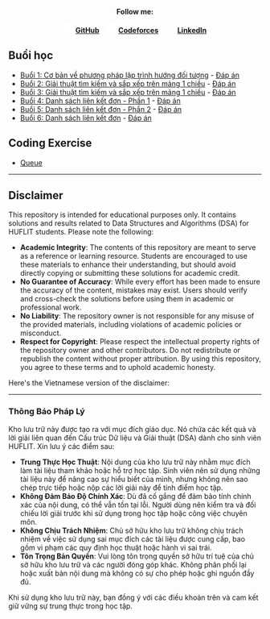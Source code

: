 <div align="center">
  <p><strong>Follow me:</strong></p>
</div>

<div align="center">
  <p>
    <img src="https://github.com/k1enn/Web_Programming/blob/main/Buoi1/Bai01/images/github.png" alt="GitHub Logo" width="20" height="20" />
    <strong><a href="https://github.com/k1enn" target="_blank">GitHub</a></strong>
    <img style="padding-left: 10px;" src="https://github.com/k1enn/Web_Programming/blob/main/Buoi1/Bai01/images/codeforces.png" alt="Codeforces Logo" width="20" height="20" />
    <strong><a href="https://codeforces.com/profile/dinhtrungkien" target="_blank">Codeforces</a></strong>
    <img style="padding-left: 10px;" src="https://github.com/k1enn/Web_Programming/blob/main/Buoi1/Bai01/images/linkedin.png" alt="LinkedIn Logo" width="20" height="20" />
    <strong><a href="https://www.linkedin.com/in/k1enn/" target="_blank">LinkedIn</a></strong>
  </p>
</div>

## Buổi học
- [Buổi 1: Cơ bản về phương pháp lập trình hướng đối tượng](https://github.com/k1enn/DSA/blob/main/Buoi1/buoi1.md) - [Đáp án](https://github.com/k1enn/DSA/tree/main/Buoi1)
- [Buổi 2: Giải thuật tìm kiếm và sắp xếp trên mảng 1 chiều](https://github.com/k1enn/DSA/blob/main/Buoi2/buoi2.md) - [Đáp án](https://github.com/k1enn/DSA/tree/main/Buoi2)
- [Buổi 3: Giải thuật tìm kiếm và sắp xếp trên mảng 1 chiều](https://github.com/k1enn/DSA/blob/main/Buoi3/buoi3.md) - [Đáp án](https://github.com/k1enn/DSA/tree/main/Buoi3)
- [Buổi 4: Danh sách liên kết đơn - Phần 1](https://github.com/k1enn/DSA/blob/main/Buoi4/buoi4.md) - [Đáp án](https://github.com/k1enn/DSA/tree/main/Buoi4)
- [Buổi 5: Danh sách liên kết đơn - Phần 2](https://github.com/k1enn/DSA/blob/main/Buoi5/buoi5.md) - [Đáp án](https://github.com/k1enn/DSA/tree/main/Buoi5)
- [Buổi 6: Danh sách liên kết đơn](https://github.com/k1enn/DSA/blob/main/Buoi6/buoi6.md) - [Đáp án](https://github.com/k1enn/DSA/tree/main/Buoi6)

## Coding Exercise
- [Queue](https://github.com/k1enn/DSA/blob/main/Quiz/Queue/Readme.md)

---

## Disclaimer
This repository is intended for educational purposes only. It contains solutions and results related to Data Structures and Algorithms (DSA) for HUFLIT students. Please note the following:

- **Academic Integrity**: The contents of this repository are meant to serve as a reference or learning resource. Students are encouraged to use these materials to enhance their understanding, but should avoid directly copying or submitting these solutions for academic credit.
- **No Guarantee of Accuracy**: While every effort has been made to ensure the accuracy of the content, mistakes may exist. Users should verify and cross-check the solutions before using them in academic or professional work.
- **No Liability**: The repository owner is not responsible for any misuse of the provided materials, including violations of academic policies or misconduct.
- **Respect for Copyright**: Please respect the intellectual property rights of the repository owner and other contributors. Do not redistribute or republish the content without proper attribution.
By using this repository, you agree to these terms and to uphold academic honesty.

Here's the Vietnamese version of the disclaimer:

---

### Thông Báo Pháp Lý

Kho lưu trữ này được tạo ra với mục đích giáo dục. Nó chứa các kết quả và lời giải liên quan đến Cấu trúc Dữ liệu và Giải thuật (DSA) dành cho sinh viên HUFLIT. Xin lưu ý các điểm sau:

- **Trung Thực Học Thuật**: Nội dung của kho lưu trữ này nhằm mục đích làm tài liệu tham khảo hoặc hỗ trợ học tập. Sinh viên nên sử dụng những tài liệu này để nâng cao sự hiểu biết của mình, nhưng không nên sao chép trực tiếp hoặc nộp các lời giải này để tính điểm học tập.
- **Không Đảm Bảo Độ Chính Xác**: Dù đã cố gắng để đảm bảo tính chính xác của nội dung, có thể vẫn tồn tại lỗi. Người dùng nên kiểm tra và đối chiếu lời giải trước khi sử dụng trong học tập hoặc công việc chuyên môn.
- **Không Chịu Trách Nhiệm**: Chủ sở hữu kho lưu trữ không chịu trách nhiệm về việc sử dụng sai mục đích các tài liệu được cung cấp, bao gồm vi phạm các quy định học thuật hoặc hành vi sai trái.
- **Tôn Trọng Bản Quyền**: Vui lòng tôn trọng quyền sở hữu trí tuệ của chủ sở hữu kho lưu trữ và các người đóng góp khác. Không phân phối lại hoặc xuất bản nội dung mà không có sự cho phép hoặc ghi nguồn đầy đủ.

Khi sử dụng kho lưu trữ này, bạn đồng ý với các điều khoản trên và cam kết giữ vững sự trung thực trong học tập.
